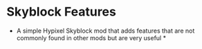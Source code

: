 # Skyblock Features
* A simple Hypixel Skyblock mod that adds features that are not commonly found in other mods but are very useful *